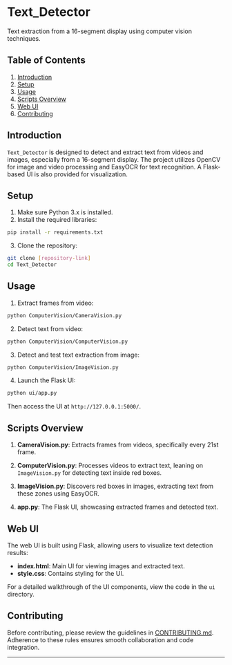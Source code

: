 # Text_Detector

Text extraction from a 16-segment display using computer vision techniques.

## Table of Contents

1. [Introduction](#introduction)
2. [Setup](#setup)
3. [Usage](#usage)
4. [Scripts Overview](#scripts-overview)
5. [Web UI](#web-ui)
6. [Contributing](#contributing)

## Introduction

`Text_Detector` is designed to detect and extract text from videos and images, especially from a 16-segment display. The project utilizes OpenCV for image and video processing and EasyOCR for text recognition. A Flask-based UI is also provided for visualization.

## Setup

1. Make sure Python 3.x is installed.
2. Install the required libraries:

```bash
pip install -r requirements.txt
```

3. Clone the repository:

```bash
git clone [repository-link]
cd Text_Detector
```

## Usage

1. Extract frames from video:

```bash
python ComputerVision/CameraVision.py
```

2. Detect text from video:

```bash
python ComputerVision/ComputerVision.py
```

3. Detect and test text extraction from image:

```bash
python ComputerVision/ImageVision.py
```

4. Launch the Flask UI:

```bash
python ui/app.py
```

Then access the UI at `http://127.0.0.1:5000/`.

## Scripts Overview

1. **CameraVision.py**: Extracts frames from videos, specifically every 21st frame.
2. **ComputerVision.py**: Processes videos to extract text, leaning on `ImageVision.py` for detecting text inside red boxes.
3. **ImageVision.py**: Discovers red boxes in images, extracting text from these zones using EasyOCR.

4. **app.py**: The Flask UI, showcasing extracted frames and detected text.

## Web UI

The web UI is built using Flask, allowing users to visualize text detection results:

-   **index.html**: Main UI for viewing images and extracted text.
-   **style.css**: Contains styling for the UI.

For a detailed walkthrough of the UI components, view the code in the `ui` directory.

## Contributing

Before contributing, please review the guidelines in [CONTRIBUTING.md](CONTRIBUTING.md). Adherence to these rules ensures smooth collaboration and code integration.

---
